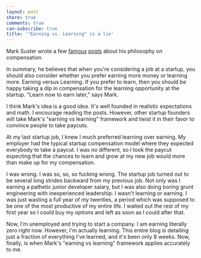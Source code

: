 ```yaml
---
layout: post
share: true
comments: true
can-subscribe: true
title: '"Earning vs. Learning" is a lie'
---
```


Mark Suster wrote a few <a href="http://www.bothsidesofthetable.com/2009/11/04/is-it-time-for-you-to-earn-or-to-learn/" target="_blank">famous</a> <a href="http://www.bothsidesofthetable.com/2014/11/29/the-very-first-startup-founder-you-need-to-invest-in-is-you/" target="_blank">posts</a> about his philosophy on compensation.

In summary, he believes that when you're considering a job at a startup, you should also consider whether you prefer earning more money or learning more.  Earning versus Learning.  If you prefer to learn, then you should be happy taking a dip in compensation for the learning opportunity at the startup.  "Learn now to earn later," says Mark.

I think Mark's idea is a good idea.  It's well founded in realistic expectations and math.  I encourage reading the posts.  However, other startup founders will take Mark's "earning vs learning" framework and twist it in their favor to convince people to take paycuts.

At my last startup job, I knew I much preferred learning over earning.  My employer had the typical startup compensation model where they expected everybody to take a paycut.  I was no different, so I took the paycut expecting that the chances to learn and grow at my new job would more than make up for my compensation.

I was wrong.  I was so, so, so fucking wrong.  The startup job turned out to be several long strides backward from my previous job.  Not only was I earning a pathetic junior developer salary, but I was also doing boring grunt engineering with inexperienced leadership.  I wasn't learning or earning.  I was just wasting a full year of my twenties, a period which was supposed to be one of the most productive of my entire life.  I waited out the rest of my first year so I could buy my options and left as soon as I could after that.

Now, I'm unemployed and trying to start a company.  I am earning literally zero right now.  However, I'm actually learning.  This entire blog is detailing just a fraction of everything I've learned, and it's been only 8 weeks.  Now, finally, is when Mark's "earning vs learning" framework applies accurately to me.


